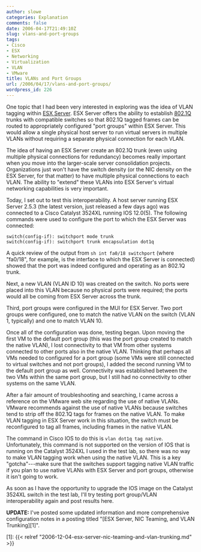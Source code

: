 ```yaml
---
author: slowe
categories: Explanation
comments: false
date: 2006-04-17T21:49:10Z
slug: vlans-and-port-groups
tags:
- Cisco
- ESX
- Networking
- Virtualization
- VLAN
- VMware
title: VLANs and Port Groups
url: /2006/04/17/vlans-and-port-groups/
wordpress_id: 226
---
```


One topic that I had been very interested in exploring was the idea of VLAN tagging within [ESX Server](http://www.vmware.com/products/esx/). ESX Server offers the ability to establish [802.1Q](http://en.wikipedia.org/wiki/802.1Q) trunks with compatible switches so that 802.1Q tagged frames can be routed to appropriately configured "port groups" within ESX Server. This would allow a single physical host server to run virtual servers in multiple VLANs without requiring a separate physical connection for each VLAN.

The idea of having an ESX Server create an 802.1Q trunk (even using multiple physical connections for redundancy) becomes really important when you move into the larger-scale server consolidation projects. Organizations just won't have the switch density (or the NIC density on the ESX Server, for that matter) to have multiple physical connections to each VLAN. The ability to "extend" these VLANs into ESX Server's virtual networking capabilities is very important.

Today, I set out to test this interoperability. A host server running ESX Server 2.5.3 (the latest version, just released a few days ago) was connected to a Cisco Catalyst 3524XL running IOS 12.0(5). The following commands were used to configure the port to which the ESX Server was connected:

```text
switch(config-if): switchport mode trunk
switch(config-if): switchport trunk encapsulation dot1q
```

A quick review of the output from `sh int fa0/18 switchport` (where "fa0/18", for example, is the interface to which the ESX Server is connected) showed that the port was indeed configured and operating as an 802.1Q trunk.

Next, a new VLAN (VLAN ID 10) was created on the switch. No ports were placed into this VLAN because no physical ports were required; the ports would all be coming from ESX Server across the trunk.

Third, port groups were configured in the MUI for ESX Server. Two port groups were configured, one to match the native VLAN on the switch (VLAN 1, typically) and one to match VLAN 10.

Once all of the configuration was done, testing began. Upon moving the first VM to the default port group (this was the port group created to match the native VLAN), I lost connectivity to that VM from other systems connected to other ports also in the native VLAN. Thinking that perhaps all VMs needed to configured for a port group (some VMs were still connected to virtual switches and not port groups), I added the second running VM to the default port group as well. Connectivity was established between the two VMs within the same port group, but I still had no connectivity to other systems on the same VLAN.

After a fair amount of troubleshooting and searching, I came across a reference on the VMware web site regarding the use of native VLANs. VMware recommends against the use of native VLANs because switches tend to strip off the 802.1Q tags for frames on the native VLAN. To make VLAN tagging in ESX Server work in this situation, the switch must be reconfigured to tag all frames, including frames in the native VLAN.

The command in Cisco IOS to do this is `vlan dot1q tag native`. Unfortunately, this command is not supported on the version of IOS that is running on the Catalyst 3524XL I used in the test lab, so there was no way to make VLAN tagging work when using the native VLAN. This is a key "gotcha"---make sure that the switches support tagging native VLAN traffic if you plan to use native VLANs with ESX Server and port groups, otherwise it isn't going to work.

As soon as I have the opportunity to upgrade the IOS image on the Catalyst 3524XL switch in the test lab, I'll try testing port group/VLAN interoperability again and post results here.

**UPDATE:** I've posted some updated information and more comprehensive configuration notes in a posting titled "[ESX Server, NIC Teaming, and VLAN Trunking][1]".

[1]: {{< relref "2006-12-04-esx-server-nic-teaming-and-vlan-trunking.md" >}}
